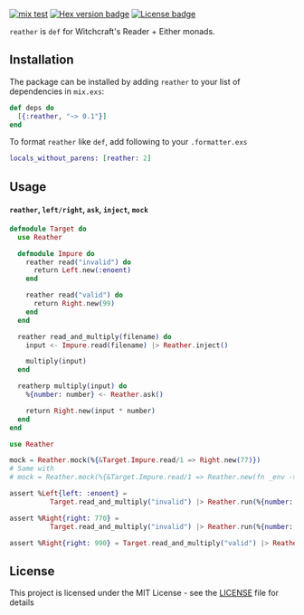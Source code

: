 [![mix test](https://github.com/jechol/reather/workflows/mix%20test/badge.svg)](https://github.com/jechol/reather/actions)
[![Hex version badge](https://img.shields.io/hexpm/v/reather.svg)](https://hex.pm/packages/reather)
[![License badge](https://img.shields.io/hexpm/l/reather.svg)](https://github.com/jechol/reather/blob/master/LICENSE.md)

`reather` is `def` for Witchcraft's Reader + Either monads.

## Installation

The package can be installed by adding `reather` to your list of dependencies
in `mix.exs`:

```elixir
def deps do
  [{:reather, "~> 0.1"}]
end
```

To format `reather` like `def`, add following to your `.formatter.exs`

```elixir
locals_without_parens: [reather: 2]
```

## Usage

#### `reather`, `left/right`, `ask`, `inject`, `mock`

```elixir
defmodule Target do
  use Reather

  defmodule Impure do
    reather read("invalid") do
      return Left.new(:enoent)
    end

    reather read("valid") do
      return Right.new(99)
    end
  end

  reather read_and_multiply(filename) do
    input <- Impure.read(filename) |> Reather.inject()

    multiply(input)
  end

  reatherp multiply(input) do
    %{number: number} <- Reather.ask()

    return Right.new(input * number)
  end
end
```

```elixir
use Reather

mock = Reather.mock(%{&Target.Impure.read/1 => Right.new(77)})
# Same with
# mock = Reather.mock(%{&Target.Impure.read/1 => Reather.new(fn _env -> Right.new(77) end)})

assert %Left{left: :enoent} =
          Target.read_and_multiply("invalid") |> Reather.run(%{number: 10})

assert %Right{right: 770} =
          Target.read_and_multiply("invalid") |> Reather.run(%{number: 10} |> Map.merge(mock))

assert %Right{right: 990} = Target.read_and_multiply("valid") |> Reather.run(%{number: 10})
```

## License

This project is licensed under the MIT License - see the [LICENSE](LICENSE.md) file for details
